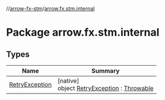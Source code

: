//[arrow-fx-stm](../../index.md)/[arrow.fx.stm.internal](index.md)

# Package arrow.fx.stm.internal

## Types

| Name | Summary |
|---|---|
| [RetryException](-retry-exception/index.md) | [native]<br>object [RetryException](-retry-exception/index.md) : [Throwable](https://kotlinlang.org/api/latest/jvm/stdlib/kotlin/-throwable/index.html) |
